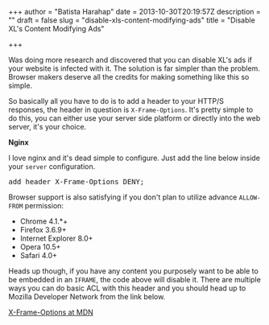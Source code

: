 +++
author = "Batista Harahap"
date = 2013-10-30T20:19:57Z
description = ""
draft = false
slug = "disable-xls-content-modifying-ads"
title = "Disable XL's Content Modifying Ads"

+++


Was doing more research and discovered that you can disable XL's ads if your website is infected with it. The solution is far simpler than the problem. Browser makers deserve all the credits for making something like this so simple.

So basically all you have to do is to add a header to your HTTP/S responses, the header in question is <code>X-Frame-Options</code>. It's pretty simple to do this, you can either use your server side platform or directly into the web server, it's your choice.

<strong>Nginx</strong>

I love nginx and it's dead simple to configure. Just add the line below inside your <code>server</code> configuration.

<pre>
add_header X-Frame-Options DENY;
</pre>

Browser support is also satisfying if you don't plan to utilize advance <code>ALLOW-FROM</code> permission:
<ul>
	<li>Chrome 4.1.*+</li>
	<li>Firefox 3.6.9+</li>
	<li>Internet Explorer 8.0+</li>
	<li>Opera 10.5+</li>
	<li>Safari 4.0+</li>
</ul>

Heads up though, if you have any content you purposely want to be able to be embedded in an <code>IFRAME</code>, the code above will disable it. There are multiple ways you can do basic ACL with this header and you should head up to Mozilla Developer Network from the link below.

<a href="https://developer.mozilla.org/en-US/docs/HTTP/X-Frame-Options" target="_blank">X-Frame-Options at MDN</a>